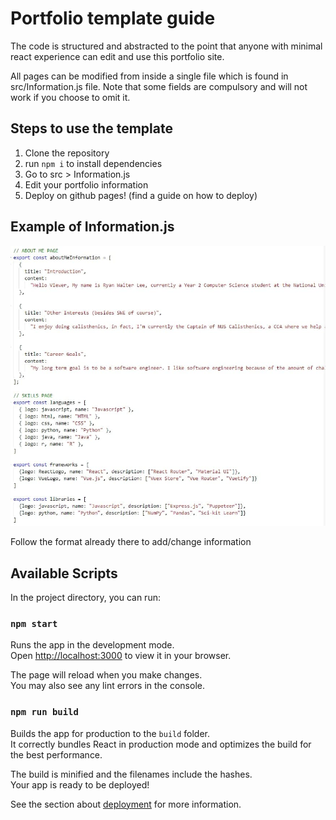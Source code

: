# Portfolio template guide
The code is structured and abstracted to the point that anyone with minimal react experience can edit and use this portfolio site.

All pages can be modified from inside a single file which is found in src/Information.js file. Note that some fields are compulsory and will not work if you choose to omit it.

## Steps to use the template
1. Clone the repository
2. run `npm i` to install dependencies
3. Go to src > Information.js
4. Edit your portfolio information
5. Deploy on github pages! (find a guide on how to deploy)

## Example of Information.js
![Information.js](./src/assets/Information.jpg)

Follow the format already there to add/change information

## Available Scripts

In the project directory, you can run:

### `npm start`

Runs the app in the development mode.\
Open [http://localhost:3000](http://localhost:3000) to view it in your browser.

The page will reload when you make changes.\
You may also see any lint errors in the console.

### `npm run build`

Builds the app for production to the `build` folder.\
It correctly bundles React in production mode and optimizes the build for the best performance.

The build is minified and the filenames include the hashes.\
Your app is ready to be deployed!

See the section about [deployment](https://facebook.github.io/create-react-app/docs/deployment) for more information.







